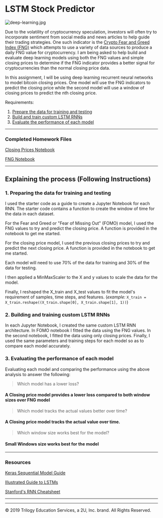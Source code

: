 # LSTM Stock Predictor

![deep-learning.jpg](Images/deep-learning.jpg)

Due to the volatility of cryptocurrency speculation, investors will often try to incorporate sentiment from social media and news articles to help guide their trading strategies. One such indicator is the [Crypto Fear and Greed Index (FNG)](https://alternative.me/crypto/fear-and-greed-index/) which attempts to use a variety of data sources to produce a daily FNG value for cryptocurrency. I am being asked to help build and evaluate deep learning models using both the FNG values and simple closing prices to determine if the FNG indicator provides a better signal for cryptocurrencies than the normal closing price data.

In this assignment, I will be using deep learning recurrent neural networks to model bitcoin closing prices. One model will use the FNG indicators to predict the closing price while the second model will use a window of closing prices to predict the nth closing price.

Requirements:

1. [Prepare the data for training and testing](#prepare-the-data-for-training-and-testing)
2. [Build and train custom LSTM RNNs](#build-and-train-custom-lstm-rnns)
3. [Evaluate the performance of each model](#evaluate-the-performance-of-each-model)

- - -

### Completed Homework Files

[Closing Prices Notebook](Starter_Code/lstm_stock_predictor_closing.ipynb)

[FNG Notebook](Starter_Code/lstm_stock_predictor_fng.ipynb)

- - -

## Explaining the process (Following Instructions)

### 1. Preparing the data for training and testing

I used the starter code as a guide to create a Jupyter Notebook for each RNN. The starter code contains a function to create the window of time for the data in each dataset.

For the Fear and Greed or "Fear of Missing Out" (FOMO) model, I used the FNG values to try and predict the closing price. A function is provided in the notebook to get me started.

For the closing price model, I used the previous closing prices to try and predict the next closing price. A function is provided in the notebook to get me started.

Each model will need to use 70% of the data for training and 30% of the data for testing.

I then applied a MinMaxScaler to the X and y values to scale the data for the model.

Finally, I reshaped the X_train and X_test values to fit the model's requirement of samples, time steps, and features. (*example:* `X_train = X_train.reshape((X_train.shape[0], X_train.shape[1], 1))`)

### 2. Building and training custom LSTM RNNs

In each Jupyter Notebook, I created the same custom LSTM RNN architecture. In FOMO notebook I fitted the data using the FNG values. In the second notebook, I fitted the data using only closing prices. Finally, I used the same parameters and training steps for each model so as to compare each model accurately.

### 3. Evaluating the performance of each model

Evaluating each model and comparing the performance using the above analysis to answer the following:

> Which model has a lower loss?

####  A Closing price model provides a lower loss compared to both window sizes over FNG model

> Which model tracks the actual values better over time?

####  A Closing price model tracks the actual value over time.

> Which window size works best for the model?

#### Small Windows size works best for the model
- - -

### Resources

[Keras Sequential Model Guide](https://keras.io/getting-started/sequential-model-guide/)

[Illustrated Guide to LSTMs](https://towardsdatascience.com/illustrated-guide-to-lstms-and-gru-s-a-step-by-step-explanation-44e9eb85bf21)

[Stanford's RNN Cheatsheet](https://stanford.edu/~shervine/teaching/cs-230/cheatsheet-recurrent-neural-networks)

- - -

- - -

© 2019 Trilogy Education Services, a 2U, Inc. brand. All Rights Reserved.

